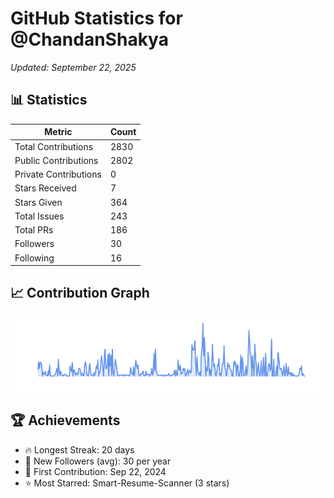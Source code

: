 # GitHub Statistics for @ChandanShakya
*Updated: September 22, 2025*

## 📊 Statistics
| Metric | Count |
|--------|--------|
| Total Contributions | 2830 |
| Public Contributions | 2802 |
| Private Contributions | 0 |
| Stars Received | 7 |
| Stars Given | 364 |
| Total Issues | 243 |
| Total PRs | 186 |
| Followers | 30 |
| Following | 16 |

## 📈 Contribution Graph

![Contribution Graph](./contribution_graph.png)

## 🏆 Achievements

- 🔥 Longest Streak: 20 days
- 👥 New Followers (avg): 30 per year
- 📅 First Contribution: Sep 22, 2024
- ⭐ Most Starred: Smart-Resume-Scanner (3 stars)
